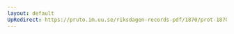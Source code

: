 ```yaml
---
layout: default
UpRedirect: https://pruto.im.uu.se/riksdagen-records-pdf/1870/prot-1870--ak--309/prot-1870--ak--309_001.pdf
---
```

